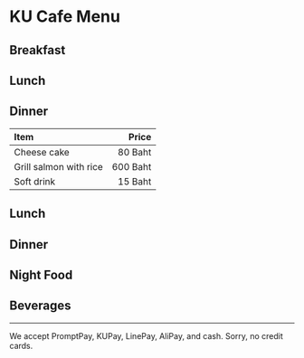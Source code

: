 # KU Cafe Menu

## Breakfast


## Lunch 

## Dinner
| Item          | Price |
|:--------------|------:|
|Cheese cake   | 80 Baht |
| Grill salmon with rice | 600 Baht |
| Soft drink    | 15 Baht |


## Lunch

## Dinner


## Night Food

## Beverages

---

We accept PromptPay, KUPay, LinePay, AliPay, and cash. Sorry, no credit cards.
